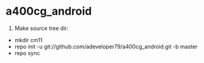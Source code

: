 a400cg_android
===============
1. Make source tree dir:
- mkdir cm11
- repo init -u git://github.com/adeveloper79/a400cg_android.git -b master
- repo sync


